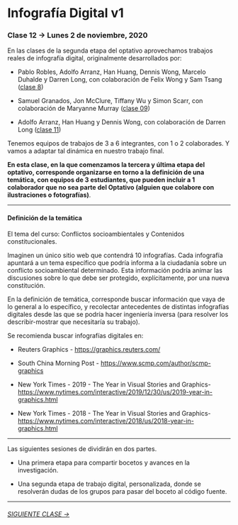 # Infografía Digital v1

### Clase 12 → Lunes 2 de noviembre, 2020

En las clases de la segunda etapa del optativo aprovechamos trabajos reales de infografía digital, originalmente desarrollados por: 

- Pablo Robles, Adolfo Arranz, Han Huang, Dennis Wong, Marcelo Duhalde y Darren Long, con colaboración de Felix Wong y Sam Tsang ([clase 8](https://github.com/profesorfaco/dno075-2020/tree/gh-pages/clase-08))

- Samuel Granados, Jon McClure, Tiffany Wu y Simon Scarr, con colaboración de Maryanne Murray ([clase 09](https://github.com/profesorfaco/dno075-2020/tree/gh-pages/clase-09))

- Adolfo Arranz, Han Huang y Dennis Wong, con colaboración de Darren Long ([clase 11](https://github.com/profesorfaco/dno075-2020/tree/gh-pages/clase-11))

Tenemos equipos de trabajos de 3 a 6 integrantes, con 1 o 2 colaborades. Y vamos a adaptar tal dinámica en nuestro trabajo final. 

**En esta clase, en la que comenzamos la tercera y última etapa del optativo, corresponde organizarse en torno a la definición de una temática, con equipos de 3 estudiantes, que pueden incluir a 1 colaborador que no sea parte del Optativo (alguien que colabore con ilustraciones o fotografías)**.

- - - - - 

#### Definición de la temática

El tema del curso: Conflictos socioambientales y Contenidos constitucionales. 

Imaginen un único sitio web que contendrá 10 infografías. Cada infografía apuntará a un tema específico que podría informa a la ciudadanía sobre un conflicto socioambiental determinado. Esta información podría animar las discusiones sobre lo que debe ser protegido, explícitamente, por una nueva constitución. 

En la definición de temática, corresponde buscar información que vaya de lo general a lo específico, y recolectar antecedentes de distintas infografías digitales desde las que se podría hacer ingeniería inversa (para resolver los describir-mostrar que necesitaría su trabajo).  

Se recomienda buscar infografías digitales en:

- Reuters Graphics - https://graphics.reuters.com/

- South China Morning Post - https://www.scmp.com/author/scmp-graphics

- New York Times - 2019 - The Year in Visual Stories and Graphics- https://www.nytimes.com/interactive/2019/12/30/us/2019-year-in-graphics.html

- New York Times - 2018 - The Year in Visual Stories and Graphics- https://www.nytimes.com/interactive/2018/us/2018-year-in-graphics.html

- - - - - - - - 

Las siguientes sesiones de dividirán en dos partes. 

- Una primera etapa para compartir bocetos y avances en la investigación.

- Una segunda etapa de trabajo digital, personalizada, donde se resolverán dudas de los grupos para pasar del boceto al código fuente.

- - - - - - - -

###### [SIGUIENTE CLASE →](https://github.com/profesorfaco/dno075-2020/tree/gh-pages/clase-13)
